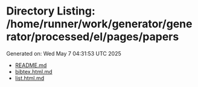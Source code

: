 # Directory Listing: /home/runner/work/generator/generator/processed/el/pages/papers
Generated on: Wed May  7 04:31:53 UTC 2025

- [README.md](README.md)
- [bibtex.html.md](bibtex.html.md)
- [list.html.md](list.html.md)
